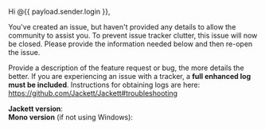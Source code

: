 Hi @{{ payload.sender.login }},

You've created an issue, but haven't provided any details to allow the community to assist you. To prevent issue tracker clutter, this issue will now be closed. Please provide the information needed below and then re-open the issue.

Provide a description of the feature request or bug, the more details the better.
If you are experiencing an issue with a tracker, a **full enhanced log must be included**. Instructions for obtaining logs are here: https://github.com/Jackett/Jackett#troubleshooting

**Jackett version**:  
**Mono version** (if not using Windows):
